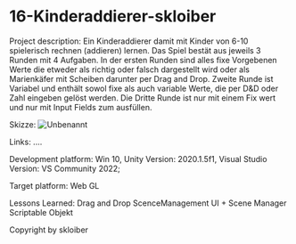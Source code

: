 # 16-Kinderaddierer-skloiber

Project description:
Ein Kinderaddierer damit mit Kinder von 6-10 spielerisch rechnen (addieren) lernen. Das Spiel bestät aus jeweils 3 Runden mit 4 Aufgaben. In der ersten Runden sind alles fixe Vorgebenen Werte die etweder als richtig oder falsch dargestellt wird oder als Marienkäfer mit Scheiben darunter per Drag and Drop. Zweite Runde ist Variabel und enthält sowol fixe als auch variable Werte, die per D&D oder Zahl eingeben gelöst werden. Die Dritte Runde ist nur mit einem Fix wert und nur mit Input Fields zum ausfüllen.

Skizze:
![Unbenannt](https://user-images.githubusercontent.com/100835089/166881746-b9e03214-d8ed-4bbc-9210-dee4a2ba891e.JPG)

Links:
....

Development platform:
Win 10, Unity Version: 2020.1.5f1, Visual Studio Version: VS Community 2022;

Target platform:
Web GL

Lessons Learned:
Drag and Drop
ScenceManagement UI + Scene Manager
Scriptable Objekt


Copyright by skloiber
